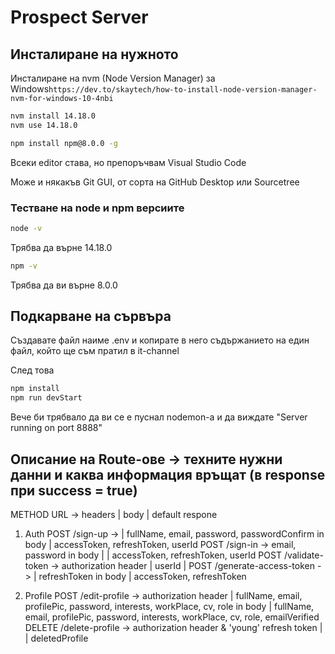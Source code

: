 # Prospect Server

## Инсталиране на нужното

Инсталиране на nvm (Node Version Manager) за Windows`https://dev.to/skaytech/how-to-install-node-version-manager-nvm-for-windows-10-4nbi`

```bash
nvm install 14.18.0
nvm use 14.18.0
```

```bash
npm install npm@8.0.0 -g
```

Всеки editor става, но препоръчвам Visual Studio Code

Може и някакъв Git GUI, от сорта на GitHub Desktop или Sourcetree

### Тестване на node и npm версиите

```bash
node -v
```

Трябва да върне 14.18.0

```bash
npm -v
```

Трябва да ви върне 8.0.0

## Подкарване на сървъра

Създавате файл наиме .env и копирате в него съдържанието на един файл, който ще съм пратил в it-channel

След това

```bash
npm install
npm run devStart
```

Вече би трябвало да ви се е пуснал nodemon-a и да виждате "Server running on port 8888"

## Описание на Route-ове -> техните нужни данни и каква информация връщат (в response при success = true)

METHOD URL -> headers | body | default respone

1. Auth
   POST /sign-up -> | fullName, email, password, passwordConfirm in body | accessToken, refreshToken, userId
   POST /sign-in -> email, password in body | | accessToken, refreshToken, userId
   POST /validate-token -> authorization header | userId |
   POST /generate-access-token -> | refreshToken in body | accessToken, refreshToken

2. Profile
   POST /edit-profile -> authorization header | fullName, email, profilePic, password, interests, workPlace, cv, role in body | fullName, email, profilePic, password, interests, workPlace, cv, role, emailVerified
   DELETE /delete-profile -> authorization header & 'young' refresh token | | deletedProfile
